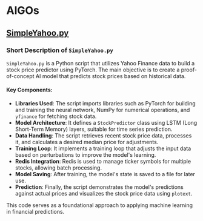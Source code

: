 # AlGOs 

## [SimpleYahoo.py](SimpleYahoo.py)
### Short Description of `SimpleYahoo.py`

`SimpleYahoo.py` is a Python script that utilizes Yahoo Finance data to build a stock price predictor using PyTorch. The main objective is to create a proof-of-concept AI model that predicts stock prices based on historical data.

#### Key Components:
- **Libraries Used**: The script imports libraries such as PyTorch for building and training the neural network, NumPy for numerical operations, and `yfinance` for fetching stock data.
- **Model Architecture**: It defines a `StockPredictor` class using LSTM (Long Short-Term Memory) layers, suitable for time series prediction.
- **Data Handling**: The script retrieves recent stock price data, processes it, and calculates a desired median price for adjustments.
- **Training Loop**: It implements a training loop that adjusts the input data based on perturbations to improve the model's learning.
- **Redis Integration**: Redis is used to manage ticker symbols for multiple stocks, allowing batch processing.
- **Model Saving**: After training, the model's state is saved to a file for later use.
- **Prediction**: Finally, the script demonstrates the model's predictions against actual prices and visualizes the stock price data using `plotext`.

This code serves as a foundational approach to applying machine learning in financial predictions.
